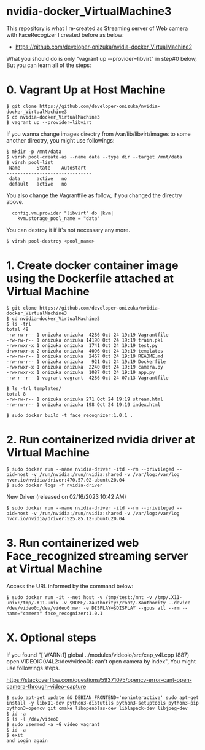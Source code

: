 # nvidia-docker_VirtualMachine3

This repository is what I re-created as Streaming server of Web camera with FaceRecogizer I created before as below: 
- https://github.com/developer-onizuka/nvidia-docker_VirtualMachine2

What you should do is only "vagrant up --provider=libvirt" in step#0 below, But you can learn all of the steps:

# 0. Vagrant Up at Host Machine
```
$ git clone https://github.com/developer-onizuka/nvidia-docker_VirtualMachine3
$ cd nvidia-docker_VirtualMachine3
$ vagrant up --provider=libvirt
```

If you wanna change images directry from /var/lib/libvirt/images to some another directry, you might use followings:
```
$ mkdir -p /mnt/data
$ virsh pool-create-as --name data --type dir --target /mnt/data
$ virsh pool-list
 Name      State    Autostart
-------------------------------
 data      active   no
 default   active   no
```

You also change the Vagrantfile as follow, if you changed the directry above.
```
  config.vm.provider "libvirt" do |kvm|
    kvm.storage_pool_name = "data"
```

You can destroy it if it's not necessary any more.
```
$ virsh pool-destroy <pool_name>
```

# 1. Create docker container image using the Dockerfile attached at Virtual Machine
```
$ git clone https://github.com/developer-onizuka/nvidia-docker_VirtualMachine3
$ cd nvidia-docker_VirtualMachine3
$ ls -trl
total 48
-rw-rw-r-- 1 onizuka onizuka  4286 Oct 24 19:19 Vagrantfile
-rw-rw-r-- 1 onizuka onizuka 14190 Oct 24 19:19 train.pkl
-rwxrwxr-x 1 onizuka onizuka  1741 Oct 24 19:19 test.py
drwxrwxr-x 2 onizuka onizuka  4096 Oct 24 19:19 templates
-rw-rw-r-- 1 onizuka onizuka  2467 Oct 24 19:19 README.md
-rw-rw-r-- 1 onizuka onizuka   921 Oct 24 19:19 Dockerfile
-rwxrwxr-x 1 onizuka onizuka  2240 Oct 24 19:19 camera.py
-rwxrwxr-x 1 onizuka onizuka  1087 Oct 24 19:19 app.py
-rw-r--r-- 1 vagrant vagrant  4286 Oct 24 07:13 Vagrantfile

$ ls -trl templates/
total 8
-rw-rw-r-- 1 onizuka onizuka 271 Oct 24 19:19 stream.html
-rw-rw-r-- 1 onizuka onizuka 198 Oct 24 19:19 index.html

$ sudo docker build -t face_recognizer:1.0.1 .
```

# 2. Run containerized nvidia driver at Virtual Machine
```
$ sudo docker run --name nvidia-driver -itd --rm --privileged --pid=host -v /run/nvidia:/run/nvidia:shared -v /var/log:/var/log  nvcr.io/nvidia/driver:470.57.02-ubuntu20.04
$ sudo docker logs -f nvidia-driver
```

New Driver (released on 02/16/2023 10:42 AM)
```
$ sudo docker run --name nvidia-driver -itd --rm --privileged --pid=host -v /run/nvidia:/run/nvidia:shared -v /var/log:/var/log  nvcr.io/nvidia/driver:525.85.12-ubuntu20.04
```

# 3. Run containerized web Face_recognized streaming server at Virtual Machine
Access the URL informed by the command below:
```
$ sudo docker run -it --net host -v /tmp/test:/mnt -v /tmp/.X11-unix:/tmp/.X11-unix -v $HOME/.Xauthority:/root/.Xauthority --device /dev/video0:/dev/video0:mwr -e DISPLAY=$DISPLAY --gpus all --rm --name="camera" face_recognizer:1.0.1
```

# X. Optional steps
If you found "[ WARN:1] global ../modules/videoio/src/cap_v4l.cpp (887) open VIDEOIO(V4L2:/dev/video0): can't open camera by index", You might use followings steps.

https://stackoverflow.com/questions/59371075/opencv-error-cant-open-camera-through-video-capture
```
$ sudo apt-get update && DEBIAN_FRONTEND='noninteractive' sudo apt-get install -y libx11-dev python3-distutils python3-setuptools python3-pip python3-opencv git cmake libopenblas-dev liblapack-dev libjpeg-dev
$ id -a
$ ls -l /dev/video0
$ sudo usermod -a -G video vagrant
$ id -a
$ exit 
and Login again
```
